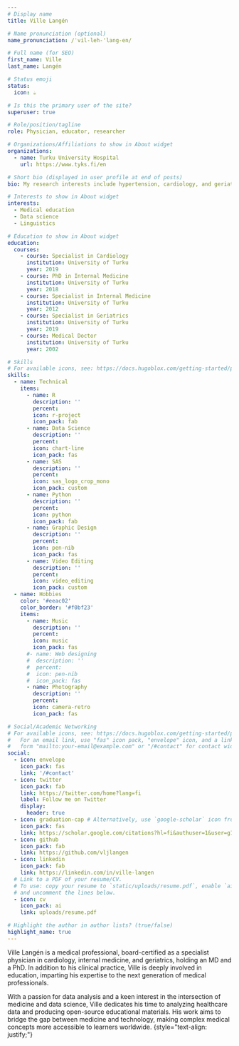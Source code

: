 ```yaml
---
# Display name
title: Ville Langén

# Name pronunciation (optional)
name_pronunciation: /ˈvil-leh-'lang-en/

# Full name (for SEO)
first_name: Ville
last_name: Langén

# Status emoji
status:
  icon: ☕️

# Is this the primary user of the site?
superuser: true

# Role/position/tagline
role: Physician, educator, researcher

# Organizations/Affiliations to show in About widget
organizations:
  - name: Turku University Hospital
    url: https://www.tyks.fi/en

# Short bio (displayed in user profile at end of posts)
bio: My research interests include hypertension, cardiology, and geriatric topics.

# Interests to show in About widget
interests:
  - Medical education
  - Data science
  - Linguistics

# Education to show in About widget
education:
  courses:
    - course: Specialist in Cardiology
      institution: University of Turku
      year: 2019
    - course: PhD in Internal Medicine
      institution: University of Turku
      year: 2018
    - course: Specialist in Internal Medicine
      institution: University of Turku
      year: 2012
    - course: Specialist in Geriatrics
      institution: University of Turku
      year: 2019
    - course: Medical Doctor
      institution: University of Turku
      year: 2002

# Skills
# For available icons, see: https://docs.hugoblox.com/getting-started/page-builder/#icons
skills:
  - name: Technical
    items:
      - name: R
        description: ''
        percent:
        icon: r-project
        icon_pack: fab
      - name: Data Science
        description: ''
        percent:
        icon: chart-line
        icon_pack: fas
      - name: SAS
        description: ''
        percent:
        icon: sas_logo_crop_mono
        icon_pack: custom       
      - name: Python
        description: ''
        percent:
        icon: python
        icon_pack: fab
      - name: Graphic Design
        description: ''
        percent:
        icon: pen-nib
        icon_pack: fas
      - name: Video Editing
        description: ''
        percent:
        icon: video_editing
        icon_pack: custom
  - name: Hobbies
    color: '#eeac02'
    color_border: '#f0bf23'
    items:
      - name: Music
        description: ''
        percent:
        icon: music
        icon_pack: fas
      #- name: Web designing
      #  description: ''
      #  percent:
      #  icon: pen-nib
      #  icon_pack: fas
      - name: Photography
        description: '' 
        percent:
        icon: camera-retro
        icon_pack: fas

# Social/Academic Networking
# For available icons, see: https://docs.hugoblox.com/getting-started/page-builder/#icons
#   For an email link, use "fas" icon pack, "envelope" icon, and a link in the
#   form "mailto:your-email@example.com" or "/#contact" for contact widget.
social:
  - icon: envelope
    icon_pack: fas
    link: '/#contact'
  - icon: twitter
    icon_pack: fab
    link: https://twitter.com/home?lang=fi
    label: Follow me on Twitter
    display:
      header: true
  - icon: graduation-cap # Alternatively, use `google-scholar` icon from `ai` icon pack
    icon_pack: fas
    link: https://scholar.google.com/citations?hl=fi&authuser=1&user=g1E4Dv4AAAAJ
  - icon: github
    icon_pack: fab
    link: https://github.com/vljlangen
  - icon: linkedin
    icon_pack: fab
    link: https://linkedin.com/in/ville-langen
  # Link to a PDF of your resume/CV.
  # To use: copy your resume to `static/uploads/resume.pdf`, enable `ai` icons in `params.yaml`,
  # and uncomment the lines below.
  - icon: cv
    icon_pack: ai
    link: uploads/resume.pdf

# Highlight the author in author lists? (true/false)
highlight_name: true
---
```


Ville Langén is a medical professional, board-certified as a specialist physician in cardiology, internal medicine, and geriatrics, holding an MD and a PhD. In addition to his clinical practice, Ville is deeply involved in education, imparting his expertise to the next generation of medical professionals.

With a passion for data analysis and a keen interest in the intersection of medicine and data science, Ville dedicates his time to analyzing healthcare data and producing open-source educational materials. His work aims to bridge the gap between medicine and technology, making complex medical concepts more accessible to learners worldwide.
{style="text-align: justify;"}
